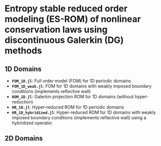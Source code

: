 # Entropy stable reduced order modeling (ES-ROM) of nonlinear conservation laws using discontinuous Galerkin (DG) methods
## 1D Domains

- **`FOM_1D.jl`**: Full order model (FOM) for 1D periodic domains  
- **`FOM_1D_weak.jl`**: FOM for 1D domains with weakly imposed boundary conditions (implements reflective wall)  
- **`ROM_1D.jl`**: Galerkin projection ROM for 1D domains (without hyper-reduction)  
- **`HR_1D.jl`**: Hyper-reduced ROM for 1D periodic domains  
- **`HR_1D_hybridized.jl`**: Hyper-reduced ROM for 1D domains with weakly imposed boundary conditions (implements reflective wall) using a hybridized operator

## 2D Domains
